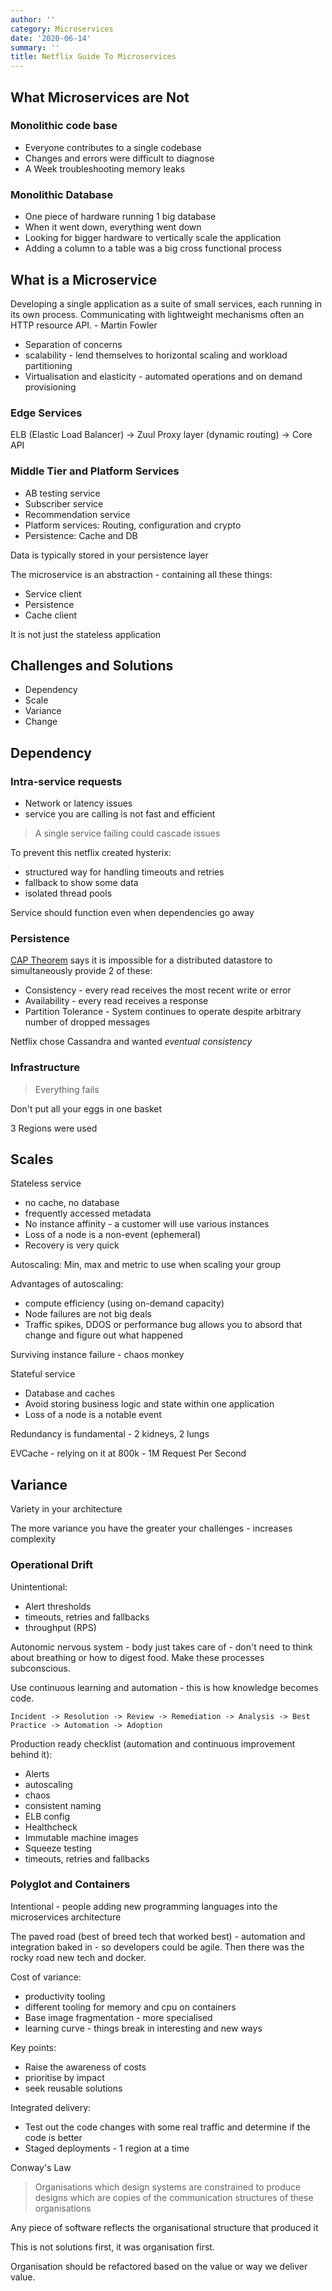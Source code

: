 ```yaml
---
author: ''
category: Microservices
date: '2020-06-14'
summary: ''
title: Netflix Guide To Microservices
---
```

## What Microservices are Not

### Monolithic code base

* Everyone contributes to a single codebase
* Changes and errors were difficult to diagnose
* A Week troubleshooting memory leaks

### Monolithic Database

* One piece of hardware running 1 big database
* When it went down, everything went down
* Looking for bigger hardware to vertically scale the application
* Adding a column to a table was a big cross functional process

## What is a Microservice

Developing a single application as a suite of small services, each running in its own process.
Communicating with lightweight mechanisms often an HTTP resource API. - Martin Fowler

* Separation of concerns
* scalability - lend themselves to horizontal scaling and workload partitioning
* Virtualisation and elasticity - automated operations and on demand provisioning

### Edge Services

ELB (Elastic Load Balancer) -> Zuul Proxy layer (dynamic routing) -> Core API

### Middle Tier and Platform Services

* AB testing service
* Subscriber service
* Recommendation service
* Platform services: Routing, configuration and crypto
* Persistence: Cache and DB

Data is typically stored in your persistence layer

The microservice is an abstraction - containing all these things:

* Service client
* Persistence
* Cache client

It is not just the stateless application

## Challenges and Solutions

* Dependency
* Scale
* Variance
* Change

## Dependency

### Intra-service requests

* Network or latency issues
* service you are calling is not fast and efficient

> A single service failing could cascade issues

To prevent this netflix created hysterix:

* structured way for handling timeouts and retries
* fallback to show some data
* isolated thread pools

Service should function even when dependencies go away

### Persistence

[CAP Theorem](https://en.wikipedia.org/wiki/CAP_theorem) says it is impossible for a distributed datastore to simultaneously provide 2 of these:

* Consistency - every read receives the most recent write or error
* Availability - every read receives a response
* Partition Tolerance - System continues to operate despite arbitrary number of dropped messages

Netflix chose Cassandra and wanted *eventual consistency*

### Infrastructure

> Everything fails

Don't put all your eggs in one basket

3 Regions were used

## Scales

Stateless service
* no cache, no database
* frequently accessed metadata
* No instance affinity - a customer will use various instances
* Loss of a node is a non-event (ephemeral)
* Recovery is very quick

Autoscaling: Min, max and metric to use when scaling your group

Advantages of autoscaling:

* compute efficiency (using on-demand capacity)
* Node failures are not big deals
* Traffic spikes, DDOS or performance bug allows you to absord that change and figure out what happened

Surviving instance failure - chaos monkey

Stateful service
* Database and caches
* Avoid storing business logic and state within one application
* Loss of a node is a notable event

Redundancy is fundamental - 2 kidneys, 2 lungs

EVCache - relying on it at 800k - 1M Request Per Second

## Variance

Variety in your architecture

The more variance you have the greater your challenges - increases complexity

### Operational Drift

Unintentional:

* Alert thresholds
* timeouts, retries and fallbacks
* throughput (RPS)

Autonomic nervous system - body just takes care of - don't need to think about breathing or how to digest food.
Make these processes subconscious.

Use continuous learning and automation - this is how knowledge becomes code.

    Incident -> Resolution -> Review -> Remediation -> Analysis -> Best Practice -> Automation -> Adoption

Production ready checklist (automation and continuous improvement behind it):

* Alerts
* autoscaling
* chaos
* consistent naming
* ELB config
* Healthcheck
* Immutable machine images
* Squeeze testing
* timeouts, retries and fallbacks

### Polyglot and Containers

Intentional - people adding new programming languages into the microservices architecture

The paved road (best of breed tech that worked best) - automation and integration baked in - so developers could be agile.
Then there was the rocky road new tech and docker.

Cost of variance:

* productivity tooling
* different tooling for memory and cpu on containers
* Base image fragmentation - more specialised
* learning curve - things break in interesting and new ways


Key points:

* Raise the awareness of costs
* prioritise by impact
* seek reusable solutions

Integrated delivery:

* Test out the code changes with some real traffic and determine if the code is better
* Staged deployments - 1 region at a time


Conway's Law

> Organisations which design systems are constrained to produce designs which  are copies of the communication structures of these organisations

Any piece of software reflects the organisational structure that produced it

This is not solutions first, it was organisation first.

Organisation should be refactored based on the value or way we deliver value.
